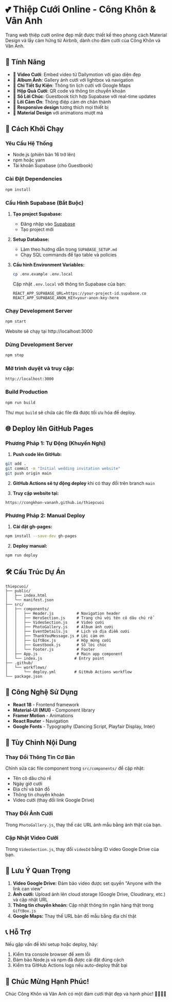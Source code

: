 # 💕 Thiệp Cưới Online - Công Khôn & Vân Anh

Trang web thiệp cưới online đẹp mắt được thiết kế theo phong cách Material Design và lấy cảm hứng từ Airbnb, dành cho đám cưới của Công Khôn và Vân Anh.

## 🚀 Tính Năng

- 🎥 **Video Cưới**: Embed video từ Dailymotion với giao diện đẹp
- 📸 **Album Ảnh**: Gallery ảnh cưới với lightbox và navigation
- 📅 **Chi Tiết Sự Kiện**: Thông tin lịch cưới với Google Maps
- 💝 **Hộp Quà Cưới**: QR code và thông tin chuyển khoản
- 📖 **Sổ Lời Chúc**: Guestbook tích hợp Supabase với real-time updates
- 💌 **Lời Cảm Ơn**: Thông điệp cảm ơn chân thành
- 📱 **Responsive design** tương thích mọi thiết bị
- 🎨 **Material Design** với animations mượt mà

## 🚀 Cách Khởi Chạy

### Yêu Cầu Hệ Thống
- Node.js (phiên bản 16 trở lên)
- npm hoặc yarn
- Tài khoản Supabase (cho Guestbook)

### Cài Đặt Dependencies
```bash
npm install
```

### Cấu Hình Supabase (Bắt Buộc)

1. **Tạo project Supabase:**
   - Đăng nhập vào [Supabase](https://supabase.com)
   - Tạo project mới

2. **Setup Database:**
   - Làm theo hướng dẫn trong `SUPABASE_SETUP.md`
   - Chạy SQL commands để tạo table và policies

3. **Cấu hình Environment Variables:**
   ```bash
   cp .env.example .env.local
   ```
   
   Cập nhật `.env.local` với thông tin Supabase của bạn:
   ```env
   REACT_APP_SUPABASE_URL=https://your-project-id.supabase.co
   REACT_APP_SUPABASE_ANON_KEY=your-anon-key-here
   ```

### Chạy Development Server
```bash
npm start
```

Website sẽ chạy tại http://localhost:3000

### Dừng Development Server
```bash
npm stop
```

### Mở trình duyệt và truy cập:
```
http://localhost:3000
```

### Build Production

```bash
npm run build
```

Thư mục `build` sẽ chứa các file đã được tối ưu hóa để deploy.

## 🌐 Deploy lên GitHub Pages

### Phương Pháp 1: Tự Động (Khuyến Nghị)

1. **Push code lên GitHub:**
```bash
git add .
git commit -m "Initial wedding invitation website"
git push origin main
```

2. **GitHub Actions sẽ tự động deploy** khi có thay đổi trên branch `main`

3. **Truy cập website tại:**
```
https://congkhon-vananh.github.io/thiepcuoi
```

### Phương Pháp 2: Manual Deploy

1. **Cài đặt gh-pages:**
```bash
npm install --save-dev gh-pages
```

2. **Deploy manual:**
```bash
npm run deploy
```

## 🛠️ Cấu Trúc Dự Án

```
thiepcuoi/
├── public/
│   ├── index.html
│   └── manifest.json
├── src/
│   ├── components/
│   │   ├── Header.js          # Navigation header
│   │   ├── HeroSection.js     # Trang chủ với tên cô dâu chú rể
│   │   ├── VideoSection.js    # Video cưới
│   │   ├── PhotoGallery.js    # Album ảnh cưới
│   │   ├── EventDetails.js    # Lịch và địa điểm cưới
│   │   ├── ThankYouMessage.js # Lời cảm ơn
│   │   ├── GiftBox.js         # Hộp mừng cưới
│   │   ├── Guestbook.js       # Sổ lời chúc
│   │   └── Footer.js          # Footer
│   ├── App.js                 # Main app component
│   └── index.js              # Entry point
├── .github/
│   └── workflows/
│       └── deploy.yml        # GitHub Actions workflow
└── package.json
```

## 🎨 Công Nghệ Sử Dụng

- **React 18** - Frontend framework
- **Material-UI (MUI)** - Component library
- **Framer Motion** - Animations
- **React Router** - Navigation
- **Google Fonts** - Typography (Dancing Script, Playfair Display, Inter)

## 📝 Tùy Chỉnh Nội Dung

### Thay Đổi Thông Tin Cơ Bản
Chỉnh sửa các file component trong `src/components/` để cập nhật:
- Tên cô dâu chú rể
- Ngày giờ cưới
- Địa chỉ và bản đồ
- Thông tin chuyển khoản
- Video cưới (thay đổi link Google Drive)

### Thay Đổi Ảnh Cưới
Trong `PhotoGallery.js`, thay thế các URL ảnh mẫu bằng ảnh thật của bạn.

### Cập Nhật Video Cưới
Trong `VideoSection.js`, thay đổi `videoId` bằng ID video Google Drive của bạn.

## 🚨 Lưu Ý Quan Trọng

1. **Video Google Drive:** Đảm bảo video được set quyền "Anyone with the link can view"
2. **Ảnh cưới:** Upload ảnh lên cloud storage (Google Drive, Cloudinary, etc.) và cập nhật URL
3. **Thông tin chuyển khoản:** Cập nhật thông tin ngân hàng thật trong `GiftBox.js`
4. **Google Maps:** Thay thế URL bản đồ mẫu bằng địa chỉ thật

## 📞 Hỗ Trợ

Nếu gặp vấn đề khi setup hoặc deploy, hãy:
1. Kiểm tra console browser để xem lỗi
2. Đảm bảo Node.js và npm đã được cài đặt đúng cách
3. Kiểm tra GitHub Actions logs nếu auto-deploy thất bại

## 💝 Chúc Mừng Hạnh Phúc!

Chúc Công Khôn và Vân Anh có một đám cưới thật đẹp và hạnh phúc! 🎉👰🤵💕
